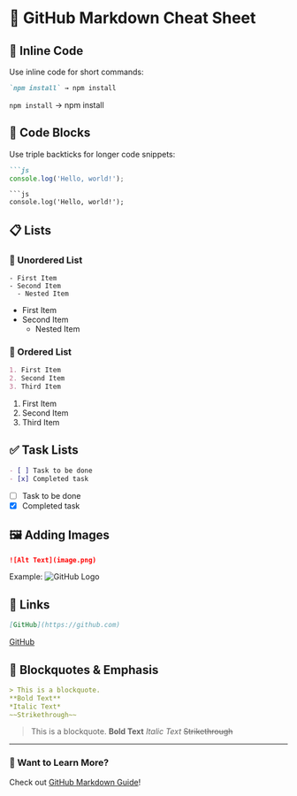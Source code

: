 # 🌟 GitHub Markdown Cheat Sheet

## 📌 Inline Code
Use inline code for short commands:
```md
`npm install` → npm install
```
`npm install` → npm install

## 🚀 Code Blocks
Use triple backticks for longer code snippets:
```md
```js
console.log('Hello, world!');
```
```
```js
console.log('Hello, world!');
```

## 📋 Lists
### 🔹 Unordered List
```
- First Item
- Second Item
  - Nested Item
```
- First Item
- Second Item
  - Nested Item

### 🔢 Ordered List
```md
1. First Item
2. Second Item
3. Third Item
```
1. First Item
2. Second Item
3. Third Item

## ✅ Task Lists
```md
- [ ] Task to be done
- [x] Completed task
```
- [ ] Task to be done
- [x] Completed task

## 🖼️ Adding Images
```md
![Alt Text](image.png)
```
Example:
![GitHub Logo](https://github.githubassets.com/images/modules/logos_page/GitHub-Mark.png)

## 🔗 Links
```md
[GitHub](https://github.com)
```
[GitHub](https://github.com)

## 💬 Blockquotes & Emphasis
```md
> This is a blockquote.
**Bold Text**
*Italic Text*
~~Strikethrough~~
```
> This is a blockquote.
**Bold Text**
*Italic Text*
~~Strikethrough~~

---
### 🎯 Want to Learn More?
Check out [GitHub Markdown Guide](https://guides.github.com/features/mastering-markdown/)!

